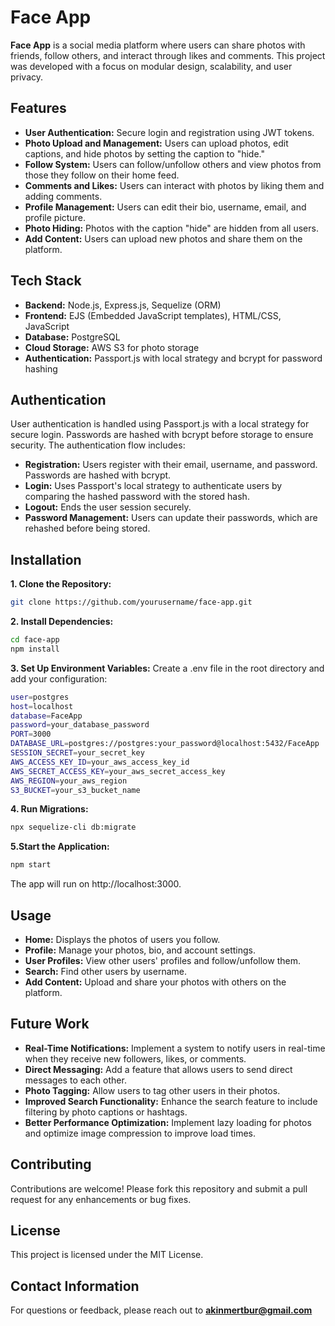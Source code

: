 # Face App

**Face App** is a social media platform where users can share photos with friends, follow others, and interact through likes and comments. This project was developed with a focus on modular design, scalability, and user privacy.

## Features

- **User Authentication:** Secure login and registration using JWT tokens.
- **Photo Upload and Management:** Users can upload photos, edit captions, and hide photos by setting the caption to "hide."
- **Follow System:** Users can follow/unfollow others and view photos from those they follow on their home feed.
- **Comments and Likes:** Users can interact with photos by liking them and adding comments.
- **Profile Management:** Users can edit their bio, username, email, and profile picture.
- **Photo Hiding:** Photos with the caption "hide" are hidden from all users.
- **Add Content:** Users can upload new photos and share them on the platform.

## Tech Stack

- **Backend:** Node.js, Express.js, Sequelize (ORM)
- **Frontend:** EJS (Embedded JavaScript templates), HTML/CSS, JavaScript
- **Database:** PostgreSQL
- **Cloud Storage:** AWS S3 for photo storage
- **Authentication:** Passport.js with local strategy and bcrypt for password hashing

## Authentication

User authentication is handled using Passport.js with a local strategy for secure login. Passwords are hashed with bcrypt before storage to ensure security. The authentication flow includes:

- **Registration:** Users register with their email, username, and password. Passwords are hashed with bcrypt.
- **Login:** Uses Passport's local strategy to authenticate users by comparing the hashed password with the stored hash.
- **Logout:** Ends the user session securely.
- **Password Management:** Users can update their passwords, which are rehashed before being stored.

## Installation

**1. Clone the Repository:**
```bash
git clone https://github.com/yourusername/face-app.git
```

**2. Install Dependencies:**
```bash
cd face-app
npm install
```

**3. Set Up Environment Variables:**
Create a .env file in the root directory and add your configuration:
```bash
user=postgres
host=localhost
database=FaceApp
password=your_database_password
PORT=3000
DATABASE_URL=postgres://postgres:your_password@localhost:5432/FaceApp
SESSION_SECRET=your_secret_key
AWS_ACCESS_KEY_ID=your_aws_access_key_id
AWS_SECRET_ACCESS_KEY=your_aws_secret_access_key
AWS_REGION=your_aws_region
S3_BUCKET=your_s3_bucket_name
```

**4. Run Migrations:**
```bash
npx sequelize-cli db:migrate
```

**5.Start the Application:**
```bash
npm start
```

The app will run on http://localhost:3000.

## Usage

- **Home:** Displays the photos of users you follow.
- **Profile:** Manage your photos, bio, and account settings.
- **User Profiles:** View other users' profiles and follow/unfollow them.
- **Search:** Find other users by username.
- **Add Content:** Upload and share your photos with others on the platform.

## Future Work

- **Real-Time Notifications:** Implement a system to notify users in real-time when they receive new followers, likes, or comments.
- **Direct Messaging:** Add a feature that allows users to send direct messages to each other.
- **Photo Tagging:** Allow users to tag other users in their photos.
- **Improved Search Functionality:** Enhance the search feature to include filtering by photo captions or hashtags.
- **Better Performance Optimization:** Implement lazy loading for photos and optimize image compression to improve load times.

## Contributing

Contributions are welcome! Please fork this repository and submit a pull request for any enhancements or bug fixes.

## License

This project is licensed under the MIT License.

## Contact Information

For questions or feedback, please reach out to **akinmertbur@gmail.com**
